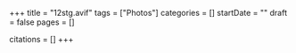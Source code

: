 +++
title = "12stg.avif"
tags = ["Photos"]
categories = []
startDate = ""
draft = false
pages = []

citations = []
+++
